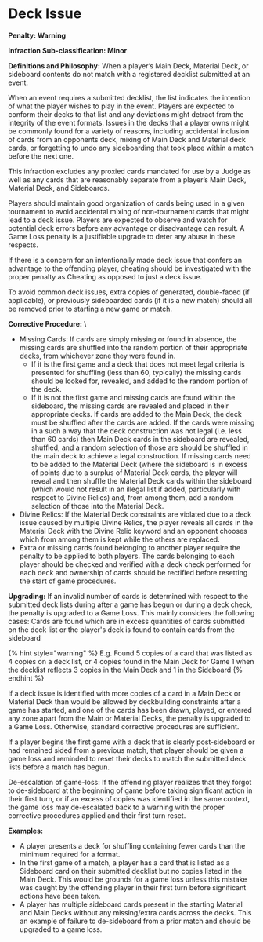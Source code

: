 # Deck Issue

**Penalty: Warning**

**Infraction Sub-classification: Minor**



**Definitions and Philosophy:** When a player’s Main Deck, Material Deck, or sideboard contents do not match with a registered decklist submitted at an event.

When an event requires a submitted decklist, the list indicates the intention of what the player wishes to play in the event. Players are expected to conform their decks to that list and any deviations might detract from the integrity of the event formats. Issues in the decks that a player owns might be commonly found for a variety of reasons, including accidental inclusion of cards from an opponents deck, mixing of Main Deck and Material deck cards, or forgetting to undo any sideboarding that took place within a match before the next one.

This infraction excludes any proxied cards mandated for use by a Judge as well as any cards that are reasonably separate from a player’s Main Deck, Material Deck, and Sideboards.

Players should maintain good organization of cards being used in a given tournament to avoid accidental mixing of non-tournament cards that might lead to a deck issue. Players are expected to observe and watch for potential deck errors before any advantage or disadvantage can result. A Game Loss penalty is a justifiable upgrade to deter any abuse in these respects.

If there is a concern for an intentionally made deck issue that confers an advantage to the offending player, cheating should be investigated with the proper penalty as Cheating as opposed to just a deck issue.

To avoid common deck issues, extra copies of generated, double-faced (if applicable), or previously sideboarded cards (if it is a new match) should all be removed prior to starting a new game or match.



**Corrective Procedure:** \


* Missing Cards:  If cards are simply missing or found in absence, the missing cards are shuffled into the random portion of their appropriate decks, from whichever zone they were found in.
  * If it is the first game and a deck that does not meet legal criteria is presented for shuffling (less than 60, typically) the missing cards should be looked for, revealed, and added to the random portion of the deck.
  * If it is not the first game and missing cards are found within the sideboard, the missing cards are revealed and placed in their appropriate decks. If cards are added to the Main Deck, the deck must be shuffled after the cards are added. If the cards were missing in a such a way that the deck construction was not legal (i.e. less than 60 cards) then Main Deck cards in the sideboard are revealed, shuffled, and a random selection of those are should be shuffled in the main deck to achieve a legal construction. If missing cards need to be added to the Material Deck (where the sideboard is in excess of points due to a surplus of Material Deck cards, the player will reveal and then shuffle the Material Deck cards within the sideboard (which would not result in an illegal list if added, particularly with respect to Divine Relics) and, from among them, add a random selection of those into the Material Deck.
* Divine Relics: If the Material Deck constraints are violated due to a deck issue caused by multiple Divine Relics, the player reveals all cards in the Material Deck with the Divine Relic keyword and an opponent chooses which from among them is kept while the others are replaced.
* Extra or missing cards found belonging to another player require the penalty to be applied to both players. The cards belonging to each player should be checked and verified with a deck check performed for each deck and ownership of cards should be rectified before resetting the start of game procedures.



**Upgrading:** If an invalid number of cards is determined with respect to the submitted deck lists during after a game has begun or during a deck check, the penalty is upgraded to a Game Loss. This mainly considers the following cases: Cards are found which are in excess quantities of cards submitted on the deck list or the player's deck is found to contain cards from the sideboard&#x20;

{% hint style="warning" %}
E.g. Found 5 copies of a card that was listed as 4 copies on a deck list, or 4 copies found in the Main Deck for Game 1 when the decklist reflects 3 copies in the Main Deck and 1 in the Sideboard
{% endhint %}

If a deck issue is identified with more copies of a card in a Main Deck or Material Deck than would be allowed by deckbuilding constraints after a game has started, and one of the cards has been drawn, played, or entered any zone apart from the Main or Material Decks, the penalty is upgraded to a Game Loss. Otherwise, standard corrective procedures are sufficient.

If a player begins the first game with a deck that is clearly post-sideboard or had remained sided from a previous match, that player should be given a game loss and reminded to reset their decks to match the submitted deck lists before a match has begun.

De-escalation of game-loss: If the offending player realizes that they forgot to de-sideboard at the beginning of game before taking significant action in their first turn, or if an excess of copies was identified in the same context, the game loss may de-escalated back to a warning with the proper corrective procedures applied and their first turn reset.



**Examples:**&#x20;

* A player presents a deck for shuffling containing fewer cards than the minimum required for a format.
* In the first game of a match, a player has a card that is listed as a Sideboard card on their submitted decklist but no copies listed in the Main Deck. This would be grounds for a game loss unless this mistake was caught by the offending player in their first turn before significant actions have been taken.
* A player has multiple sideboard cards present in the starting Material and Main Decks without any missing/extra cards across the decks. This an example of failure to de-sideboard from a prior match and should be upgraded to a game loss.
